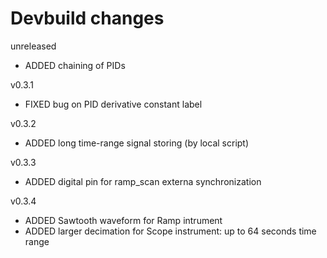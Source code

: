 
# Devbuild  changes

unreleased
- ADDED chaining of PIDs

v0.3.1
- FIXED bug on PID derivative constant label

v0.3.2
- ADDED long time-range signal storing (by local script)

v0.3.3
- ADDED digital pin for ramp_scan externa synchronization

v0.3.4
- ADDED Sawtooth waveform for Ramp intrument
- ADDED larger decimation for Scope instrument: up to 64 seconds time range
